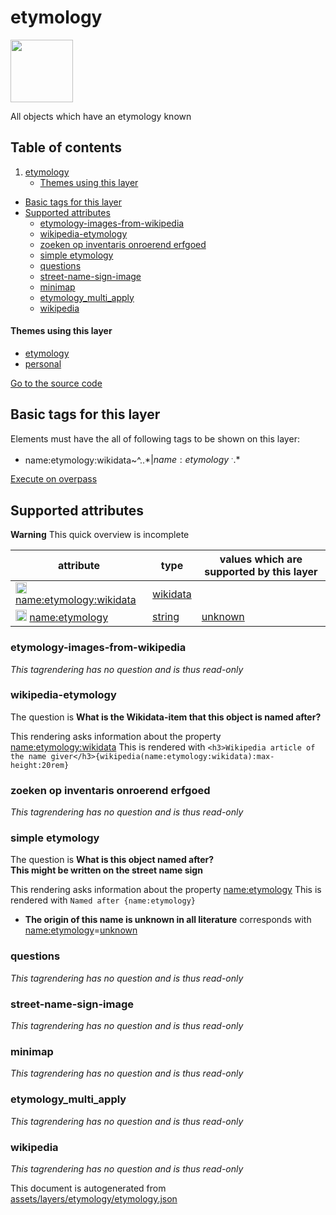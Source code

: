 

 etymology 
===========



<img src='https://mapcomplete.osm.be/pin:#05d7fcaa' height="100px"> 

All objects which have an etymology known




## Table of contents

1. [etymology](#etymology)
      * [Themes using this layer](#themes-using-this-layer)
  - [Basic tags for this layer](#basic-tags-for-this-layer)
  - [Supported attributes](#supported-attributes)
    + [etymology-images-from-wikipedia](#etymology-images-from-wikipedia)
    + [wikipedia-etymology](#wikipedia-etymology)
    + [zoeken op inventaris onroerend erfgoed](#zoeken-op-inventaris-onroerend-erfgoed)
    + [simple etymology](#simple-etymology)
    + [questions](#questions)
    + [street-name-sign-image](#street-name-sign-image)
    + [minimap](#minimap)
    + [etymology_multi_apply](#etymology_multi_apply)
    + [wikipedia](#wikipedia)










#### Themes using this layer 





  - [etymology](https://mapcomplete.osm.be/etymology)
  - [personal](https://mapcomplete.osm.be/personal)


[Go to the source code](https://github.com/pietervdvn/MapComplete/blob/develop/assets/layers/etymology/etymology.json)



 Basic tags for this layer 
---------------------------



Elements must have the all of following tags to be shown on this layer:



  - name:etymology:wikidata~^..*$|name:etymology~^..*$


[Execute on overpass](http://overpass-turbo.eu/?Q=%5Bout%3Ajson%5D%5Btimeout%3A90%5D%3B(%20%20%20%20nwr%5B%22name%3Aetymology%22%5D(%7B%7Bbbox%7D%7D)%3B%0A%20%20%20%20nwr%5B%22name%3Aetymology%3Awikidata%22%5D(%7B%7Bbbox%7D%7D)%3B%0A)%3Bout%20body%3B%3E%3Bout%20skel%20qt%3B)



 Supported attributes 
----------------------



**Warning** This quick overview is incomplete



attribute | type | values which are supported by this layer
----------- | ------ | ------------------------------------------
[<img src='https://mapcomplete.osm.be/assets/svg/statistics.svg' height='18px'>](https://taginfo.openstreetmap.org/keys/name:etymology:wikidata#values) [name:etymology:wikidata](https://wiki.openstreetmap.org/wiki/Key:name:etymology:wikidata) | [wikidata](../SpecialInputElements.md#wikidata) | 
[<img src='https://mapcomplete.osm.be/assets/svg/statistics.svg' height='18px'>](https://taginfo.openstreetmap.org/keys/name:etymology#values) [name:etymology](https://wiki.openstreetmap.org/wiki/Key:name:etymology) | [string](../SpecialInputElements.md#string) | [unknown](https://wiki.openstreetmap.org/wiki/Tag:name:etymology%3Dunknown)




### etymology-images-from-wikipedia 



_This tagrendering has no question and is thus read-only_





### wikipedia-etymology 



The question is **What is the Wikidata-item that this object is named after?**

This rendering asks information about the property  [name:etymology:wikidata](https://wiki.openstreetmap.org/wiki/Key:name:etymology:wikidata) 
This is rendered with `<h3>Wikipedia article of the name giver</h3>{wikipedia(name:etymology:wikidata):max-height:20rem}`



### zoeken op inventaris onroerend erfgoed 



_This tagrendering has no question and is thus read-only_





### simple etymology 



The question is **What is this object named after?<br/><span class='subtle'>This might be written on the street name sign</span>**

This rendering asks information about the property  [name:etymology](https://wiki.openstreetmap.org/wiki/Key:name:etymology) 
This is rendered with `Named after {name:etymology}`



  - **The origin of this name is unknown in all literature** corresponds with <a href='https://wiki.openstreetmap.org/wiki/Key:name:etymology' target='_blank'>name:etymology</a>=<a href='https://wiki.openstreetmap.org/wiki/Tag:name:etymology%3Dunknown' target='_blank'>unknown</a>




### questions 



_This tagrendering has no question and is thus read-only_





### street-name-sign-image 



_This tagrendering has no question and is thus read-only_





### minimap 



_This tagrendering has no question and is thus read-only_





### etymology_multi_apply 



_This tagrendering has no question and is thus read-only_





### wikipedia 



_This tagrendering has no question and is thus read-only_

 

This document is autogenerated from [assets/layers/etymology/etymology.json](https://github.com/pietervdvn/MapComplete/blob/develop/assets/layers/etymology/etymology.json)